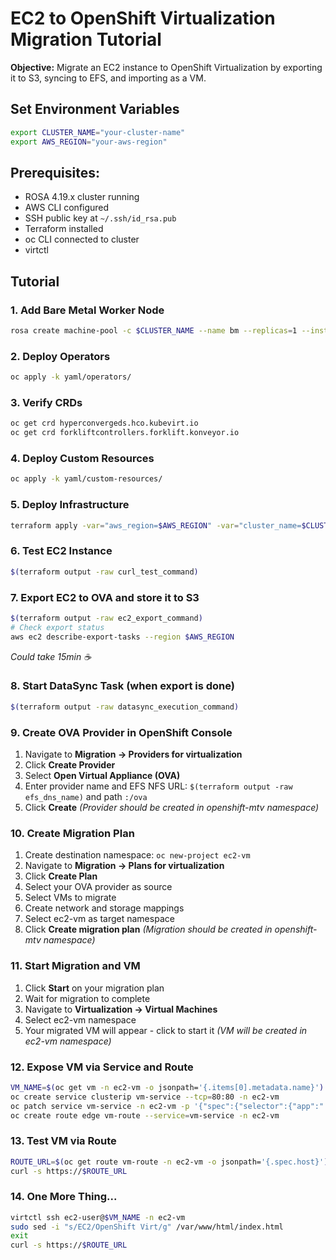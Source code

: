 # EC2 to OpenShift Virtualization Migration Tutorial

**Objective:** Migrate an EC2 instance to OpenShift Virtualization by exporting it to S3, syncing to EFS, and importing as a VM.

## Set Environment Variables
```bash
export CLUSTER_NAME="your-cluster-name"
export AWS_REGION="your-aws-region"
```

## Prerequisites:
- ROSA 4.19.x cluster running
- AWS CLI configured
- SSH public key at `~/.ssh/id_rsa.pub`
- Terraform installed
- oc CLI connected to cluster
- virtctl

## Tutorial

### 1. Add Bare Metal Worker Node
```bash
rosa create machine-pool -c $CLUSTER_NAME --name bm --replicas=1 --instance-type c5n.metal
```

### 2. Deploy Operators
```bash
oc apply -k yaml/operators/
```

### 3. Verify CRDs
```bash
oc get crd hyperconvergeds.hco.kubevirt.io
oc get crd forkliftcontrollers.forklift.konveyor.io
```

### 4. Deploy Custom Resources
```bash
oc apply -k yaml/custom-resources/
```

### 5. Deploy Infrastructure
```bash
terraform apply -var="aws_region=$AWS_REGION" -var="cluster_name=$CLUSTER_NAME"
```

### 6. Test EC2 Instance
```bash
$(terraform output -raw curl_test_command)
```

### 7. Export EC2 to OVA and store it to S3
```bash
$(terraform output -raw ec2_export_command)
# Check export status
aws ec2 describe-export-tasks --region $AWS_REGION
```
*Could take 15min ☕*

### 8. Start DataSync Task (when export is done)
```bash
$(terraform output -raw datasync_execution_command)
```

### 9. Create OVA Provider in OpenShift Console
1. Navigate to **Migration → Providers for virtualization**
2. Click **Create Provider**
3. Select **Open Virtual Appliance (OVA)**
4. Enter provider name and EFS NFS URL: `$(terraform output -raw efs_dns_name)` and path `:/ova`
5. Click **Create**
*(Provider should be created in openshift-mtv namespace)*

### 10. Create Migration Plan
1. Create destination namespace: `oc new-project ec2-vm`
2. Navigate to **Migration → Plans for virtualization**
3. Click **Create Plan**
4. Select your OVA provider as source
5. Select VMs to migrate
6. Create network and storage mappings
7. Select ec2-vm as target namespace
8. Click **Create migration plan**
*(Migration should be created in openshift-mtv namespace)*

### 11. Start Migration and VM
1. Click **Start** on your migration plan
2. Wait for migration to complete
3. Navigate to **Virtualization → Virtual Machines**
4. Select ec2-vm namespace
5. Your migrated VM will appear - click to start it
*(VM will be created in ec2-vm namespace)*

### 12. Expose VM via Service and Route
```bash
VM_NAME=$(oc get vm -n ec2-vm -o jsonpath='{.items[0].metadata.name}')
oc create service clusterip vm-service --tcp=80:80 -n ec2-vm
oc patch service vm-service -n ec2-vm -p '{"spec":{"selector":{"app":"'$VM_NAME'"}}}'
oc create route edge vm-route --service=vm-service -n ec2-vm
```

### 13. Test VM via Route
```bash
ROUTE_URL=$(oc get route vm-route -n ec2-vm -o jsonpath='{.spec.host}')
curl -s https://$ROUTE_URL
```

### 14. One More Thing...
```bash
virtctl ssh ec2-user@$VM_NAME -n ec2-vm
sudo sed -i "s/EC2/OpenShift Virt/g" /var/www/html/index.html
exit
curl -s https://$ROUTE_URL
```